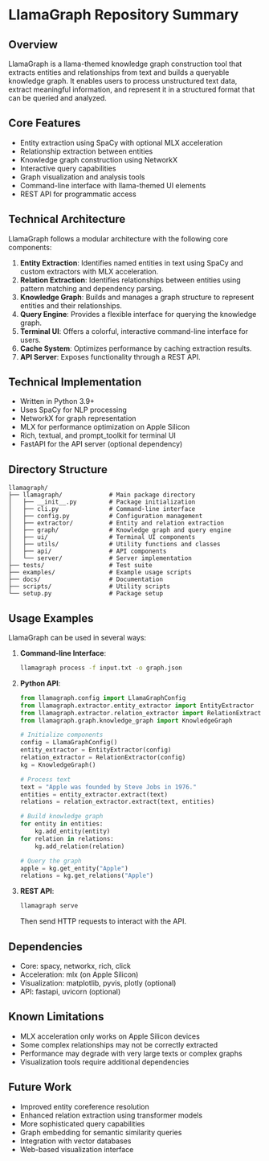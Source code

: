 # LlamaGraph Repository Summary

## Overview
LlamaGraph is a llama-themed knowledge graph construction tool that extracts entities and relationships from text and builds a queryable knowledge graph. It enables users to process unstructured text data, extract meaningful information, and represent it in a structured format that can be queried and analyzed.

## Core Features
- Entity extraction using SpaCy with optional MLX acceleration
- Relationship extraction between entities
- Knowledge graph construction using NetworkX
- Interactive query capabilities
- Graph visualization and analysis tools
- Command-line interface with llama-themed UI elements
- REST API for programmatic access

## Technical Architecture
LlamaGraph follows a modular architecture with the following core components:

1. **Entity Extraction**: Identifies named entities in text using SpaCy and custom extractors with MLX acceleration.
2. **Relation Extraction**: Identifies relationships between entities using pattern matching and dependency parsing.
3. **Knowledge Graph**: Builds and manages a graph structure to represent entities and their relationships.
4. **Query Engine**: Provides a flexible interface for querying the knowledge graph.
5. **Terminal UI**: Offers a colorful, interactive command-line interface for users.
6. **Cache System**: Optimizes performance by caching extraction results.
7. **API Server**: Exposes functionality through a REST API.

## Technical Implementation
- Written in Python 3.9+
- Uses SpaCy for NLP processing
- NetworkX for graph representation
- MLX for performance optimization on Apple Silicon
- Rich, textual, and prompt_toolkit for terminal UI
- FastAPI for the API server (optional dependency)

## Directory Structure
```
llamagraph/
├── llamagraph/             # Main package directory
│   ├── __init__.py         # Package initialization
│   ├── cli.py              # Command-line interface
│   ├── config.py           # Configuration management
│   ├── extractor/          # Entity and relation extraction
│   ├── graph/              # Knowledge graph and query engine
│   ├── ui/                 # Terminal UI components
│   ├── utils/              # Utility functions and classes
│   ├── api/                # API components
│   └── server/             # Server implementation
├── tests/                  # Test suite
├── examples/               # Example usage scripts
├── docs/                   # Documentation
├── scripts/                # Utility scripts
└── setup.py                # Package setup
```

## Usage Examples
LlamaGraph can be used in several ways:

1. **Command-line Interface**:
   ```bash
   llamagraph process -f input.txt -o graph.json
   ```

2. **Python API**:
   ```python
   from llamagraph.config import LlamaGraphConfig
   from llamagraph.extractor.entity_extractor import EntityExtractor
   from llamagraph.extractor.relation_extractor import RelationExtractor
   from llamagraph.graph.knowledge_graph import KnowledgeGraph
   
   # Initialize components
   config = LlamaGraphConfig()
   entity_extractor = EntityExtractor(config)
   relation_extractor = RelationExtractor(config)
   kg = KnowledgeGraph()
   
   # Process text
   text = "Apple was founded by Steve Jobs in 1976."
   entities = entity_extractor.extract(text)
   relations = relation_extractor.extract(text, entities)
   
   # Build knowledge graph
   for entity in entities:
       kg.add_entity(entity)
   for relation in relations:
       kg.add_relation(relation)
   
   # Query the graph
   apple = kg.get_entity("Apple")
   relations = kg.get_relations("Apple")
   ```

3. **REST API**:
   ```bash
   llamagraph serve
   ```
   Then send HTTP requests to interact with the API.

## Dependencies
- Core: spacy, networkx, rich, click
- Acceleration: mlx (on Apple Silicon)
- Visualization: matplotlib, pyvis, plotly (optional)
- API: fastapi, uvicorn (optional)

## Known Limitations
- MLX acceleration only works on Apple Silicon devices
- Some complex relationships may not be correctly extracted
- Performance may degrade with very large texts or complex graphs
- Visualization tools require additional dependencies

## Future Work
- Improved entity coreference resolution
- Enhanced relation extraction using transformer models
- More sophisticated query capabilities
- Graph embedding for semantic similarity queries
- Integration with vector databases
- Web-based visualization interface 